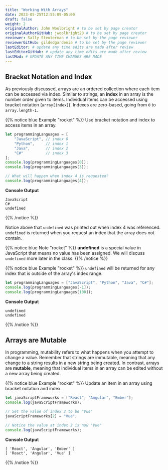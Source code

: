 ```yaml
---
title: "Working With Arrays"
date: 2023-05-25T12:55:09-05:00
draft: false
weight: 2
originalAuthor: John Woolbright # to be set by page creator
originalAuthorGitHub: jwoolbright23 # to be set by page creator
reviewer: Sally Steuterman # to be set by the page reviewer
reviewerGitHub: gildedgardenia # to be set by the page reviewer
lastEditor: # update any time edits are made after review
lastEditorGitHub: # update any time edits are made after review
lastMod: # UPDATE ANY TIME CHANGES ARE MADE
---
```


## Bracket Notation and Index

As previously discussed, arrays are an ordered collection where each item can be accessed via index. Similar to strings, an **index** in an
array is the number order given to items. Individual items can be accessed using bracket notation (`array[index]`).
Indexes are zero-based, going from `0` to `array.length-1`.

{{% notice blue Example "rocket" %}}
Use bracket notation and index to access items in an array.

```javascript
let programmingLanguages = [
    "JavaScript", // index 0
    "Python",     // index 1
    "Java",       // index 2
    "C#"          // index 3
];
console.log(programmingLanguages[0]);
console.log(programmingLanguages[3]);

// What will happen when index 4 is requested?
console.log(programmingLanguages[4]);
```

**Console Output**

```console
JavaScript
C#
undefined
```
{{% /notice %}}

Notice above that `undefined` was printed out when index 4 was referenced. `undefined` is returned when you request an index
that the array does not contain.

{{% notice blue Note "rocket" %}}
**undefined** is a special value in JavaScript that means no value has been assigned. We will discuss `undefined` more later in the class.
{{% /notice %}}

{{% notice blue Example "rocket" %}}
`undefined` will be returned for any index that is outside of the array's index range.

```javascript
let programmingLanguages = ["JavaScript", "Python", "Java", "C#"];
console.log(programmingLanguages[-1]);
console.log(programmingLanguages[100]);
```

**Console Output**

```console
undefined
undefined
```
{{% /notice %}}

## Arrays are Mutable

In programming, mutability refers to what happens when you attempt to change a value. Remember that strings are immutable, meaning that any change
to a string results in a new string being created. In contrast, arrays are **mutable**, meaning that individual items in
an array can be edited without a new array being created.

{{% notice blue Example "rocket" %}}
Update an item in an array using bracket notation and index.

```javascript
let javaScriptFrameworks = ["React", "Angular", "Ember"];
console.log(javaScriptFrameworks);

// Set the value of index 2 to be "Vue"
javaScriptFrameworks[2] = "Vue";

// Notice the value at index 2 is now "Vue"
console.log(javaScriptFrameworks);
```

**Console Output**

```console
[ 'React', 'Angular', 'Ember' ]
[ 'React', 'Angular', 'Vue' ]
```
{{% /notice %}}